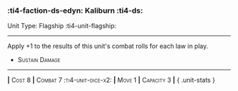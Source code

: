 ### :ti4-faction-ds-edyn: **Kaliburn** :ti4-ds:

Unit Type: Flagship :ti4-unit-flagship:

---

Apply +1 to the results of this unit's combat rolls for each law in play.

* <span style="font-variant:small-caps;">Sustain Damage</span> 

---

__|__ <span style="font-variant:small-caps;">Cost 8</span> __|__ <span style="font-variant:small-caps;">Combat 7 :ti4-unit-dice-x2:</span> __|__ <span style="font-variant:small-caps;">Move 1</span> __|__ <span style="font-variant:small-caps;">Capacity 3</span> __|__
{ .unit-stats }

